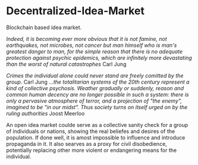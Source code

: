# Decentralized-Idea-Market
Blockchain based idea market.


_Indeed, it is becoming ever more obvious that it is not famine, not earthquakes, not microbes, not cancer but man himself who is man's greatest danger to man, for the simple reason that there is no adequate protection against psychic epidemics, which are infinitely more devastating than the worst of natural catastrophes_
Carl Jung

_Crimes the individual alone could never stand are freely comitted by the group_.
Carl Jung
_...the totalitarian systems of the 20th century represent a kind of collective psychosis. Weather gradually or suddenly, reason and common human decency are no longer possible in such a system: there is only a pervasive atmosphere of terror, and a projection of "the enemy", imagined to be "in our midst". Thus society turns on itself urged on by the ruling authorities_
Joost Meerloo


An open idea market coulde serve as a collective sanity check for a group of individuals or nations, showing the real beliefes and desires of the population. If done well, it is amost impossible to influence and introduce propaganda in it. It also searves as a proxy for civil disobedience,  potentially replacing other more violent or endangering means for the individual.
